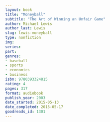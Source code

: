 ```yaml
---
layout: book
title: "Moneyball"
subtitle: "The Art of Winning an Unfair Game"
author: Michael Lewis
author_last: Lewis
slug: lewis-moneyball
type: nonfiction
img: 
series: 
part: 
genres:
- baseball
- sports
- economics
- business
isbn: 9780393324815
rating: 4
pages: 317
format: audiobook
publish_year: 2003
date_started: 2015-05-13
date_completed: 2015-05-17
goodreads_id: 1301
---
```

